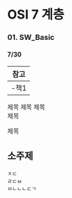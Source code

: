 # OSI 7 계층
### 01. SW_Basic
#### 7/30

|참고|
|-|
|-책1|

제목
제목
제목<br>
제목

제목

소주제
-------

```
ㅈㄷ
ㄹㄷㅂ
ㅁㄴㄴㄴㄷㄱ
```
